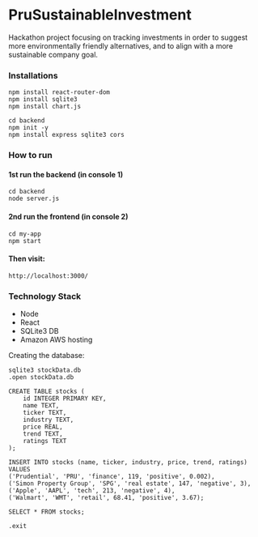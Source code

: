 # PruSustainableInvestment
Hackathon project focusing on tracking investments in order to suggest more environmentally friendly alternatives, and to align with a more sustainable company goal.

### Installations
```
npm install react-router-dom
npm install sqlite3
npm install chart.js

cd backend
npm init -y
npm install express sqlite3 cors
```

### How to run

#### 1st run the backend (in console 1)
```
cd backend
node server.js
```

#### 2nd run the frontend (in console 2)
```
cd my-app
npm start
```

#### Then visit:
```http://localhost:3000/```


### Technology Stack
* Node
* React
* SQLite3 DB
* Amazon AWS hosting

Creating the database:
```
sqlite3 stockData.db
.open stockData.db

CREATE TABLE stocks (
    id INTEGER PRIMARY KEY,
    name TEXT,
    ticker TEXT,
    industry TEXT,
    price REAL,
    trend TEXT,
    ratings TEXT
);

INSERT INTO stocks (name, ticker, industry, price, trend, ratings) VALUES 
('Prudential', 'PRU', 'finance', 119, 'positive', 0.002),
('Simon Property Group', 'SPG', 'real estate', 147, 'negative', 3),
('Apple', 'AAPL', 'tech', 213, 'negative', 4),
('Walmart', 'WMT', 'retail', 68.41, 'positive', 3.67);

SELECT * FROM stocks;

.exit

```
